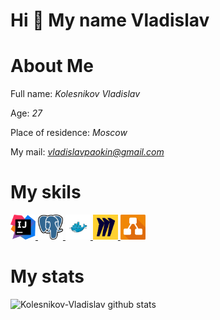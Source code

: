 # Hi :wave: My name Vladislav
# About Me

Full name: *Kolesnikov Vladislav*

Age: *27*

Place of residence: *Moscow*

My mail: *vladislavpaokin@gmail.com*

# My skils

<a href="https://www.jetbrains.com/ru-ru/idea/" target="_blank" rel="noreferrer"> <img src="https://github.com/Kolesnikov-Vladislav/Kolesnikov-Vladislav/blob/main/img/IntelliJ_IDEA.png" alt="docker" width="40" height="40"/> </a>
<a href="https://www.pgadmin.org/" target="_blank" rel="noreferrer"> <img src="https://github.com/Kolesnikov-Vladislav/Kolesnikov-Vladislav/blob/main/img/pgadmin.png" alt="pgadmin" width="40" height="40"/> </a>
<a href="https://www.docker.com/" target="_blank" rel="noreferrer"> <img src="https://github.com/Kolesnikov-Vladislav/Kolesnikov-Vladislav/blob/main/img/docker.png" alt="docker" width="40" height="40"/> </a>
<a href="https://miro.com/ru/" target="_blank" rel="noreferrer"> <img src="https://github.com/Kolesnikov-Vladislav/Kolesnikov-Vladislav/blob/main/img/miro.png" alt="miro" width="40" height="40"/> </a>
<a href="https://drawio-app.com/" target="_blank" rel="noreferrer"> <img src="https://github.com/Kolesnikov-Vladislav/Kolesnikov-Vladislav/blob/main/img/draw%20io.png" alt="draw-io" width="40" height="40"/> </a>

# My stats
![Kolesnikov-Vladislav github stats](https://github-readme-stats.vercel.app/api?username=Kolesnikov-Vladislav&show_icons=true&theme=gruvbox)
